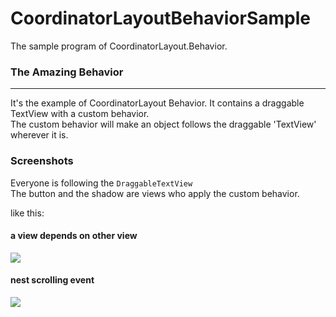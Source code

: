 # CoordinatorLayoutBehaviorSample
The sample program of CoordinatorLayout.Behavior.

### The Amazing Behavior
---

It's the example of CoordinatorLayout Behavior. It contains a draggable TextView with a custom behavior. <br>
The custom behavior will make an object follows the draggable 'TextView' wherever it is. <br>

### Screenshots

Everyone is following the `DraggableTextView` <br>
The button and the shadow are views who apply the custom behavior.

like this:  <br>
#### a view depends on other view
![](https://upload.cc/i1/2018/07/21/KrXqCV.gif) <br>

#### nest scrolling event
![](https://upload.cc/i1/2018/07/28/B37lXi.gif)
